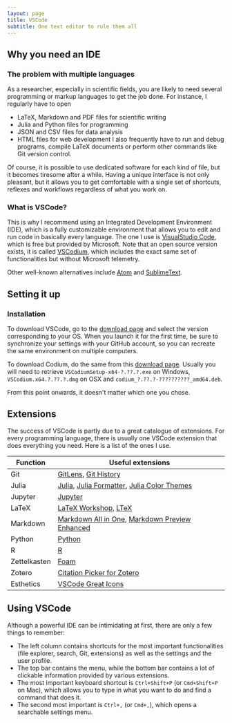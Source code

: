 ```yaml
---
layout: page
title: VSCode
subtitle: One text editor to rule them all
---
```


## Why you need an IDE

### The problem with multiple languages

As a researcher, especially in scientific fields, you are likely to need several programming or markup languages to get the job done. For instance, I regularly have to open

- LaTeX, Markdown and PDF files for scientific writing
- Julia and Python files for programming
- JSON and CSV files for data analysis
- HTML files for web development
  I also frequently have to run and debug programs, compile LaTeX documents or perform other commands like Git version control.

Of course, it is possible to use dedicated software for each kind of file, but it becomes tiresome after a while. Having a unique interface is not only pleasant, but it allows you to get comfortable with a single set of shortcuts, reflexes and workflows regardless of what you work on.

### What is VSCode?

This is why I recommend using an Integrated Development Environment (IDE), which is a fully customizable environment that allows you to edit and run code in basically every language. The one I use is [VisualStudio Code](https://code.visualstudio.com/), which is free but provided by Microsoft. Note that an open source version exists, it is called [VSCodium](https://vscodium.com/), which includes the exact same set of functionalities but without Microsoft telemetry.

Other well-known alternatives include [Atom](https://atom.io/) and [SublimeText](https://www.sublimetext.com/).

## Setting it up

### Installation

To download VSCode, go to the [download page](https://code.visualstudio.com/Download) and select the version corresponding to your OS. When you launch it for the first time, be sure to synchronize your settings with your GitHub account, so you can recreate the same environment on multiple computers.

To download Codium, do the same from this [download page](https://github.com/VSCodium/vscodium/releases). Usually you will need to retrieve `VSCodiumSetup-x64-?.??.?.exe` on Windows, `VSCodium.x64.?.??.?.dmg` on OSX and `codium_?.??.?-??????????_amd64.deb`.

From this point onwards, it doesn't matter which one you chose.

## Extensions

The success of VSCode is partly due to a great catalogue of extensions. For every programming language, there is usually one VSCode extension that does everything you need. Here is a list of the ones I use.

| Function     | Useful extensions                                                                                                                                                                                                                                                                                               |
| ------------ | --------------------------------------------------------------------------------------------------------------------------------------------------------------------------------------------------------------------------------------------------------------------------------------------------------------- |
| Git          | [GitLens](https://marketplace.visualstudio.com/items?itemName=eamodio.gitlens), [Git History](https://marketplace.visualstudio.com/items?itemName=donjayamanne.githistory)                                                                                                                                      |
| Julia        | [Julia](https://marketplace.visualstudio.com/items?itemName=julialang.language-julia), [Julia Formatter](https://marketplace.visualstudio.com/items?itemName=singularitti.vscode-julia-formatter), [Julia Color Themes](https://marketplace.visualstudio.com/items?itemName=cameronbieganek.julia-color-themes) |
| Jupyter      | [Jupyter](https://marketplace.visualstudio.com/items?itemName=ms-toolsai.jupyter)                                                                                                                                                                                                                               |
| LaTeX        | [LaTeX Workshop](https://marketplace.visualstudio.com/items?itemName=James-Yu.latex-workshop), [LTeX](https://marketplace.visualstudio.com/items?itemName=valentjn.vscode-ltex)                                                                                                                                 |
| Markdown     | [Markdown All in One](https://marketplace.visualstudio.com/items?itemName=yzhang.markdown-all-in-one), [Markdown Preview Enhanced](https://marketplace.visualstudio.com/items?itemName=shd101wyy.markdown-preview-enhanced)                                                                                     |
| Python       | [Python](https://marketplace.visualstudio.com/items?itemName=ms-python.python)                                                                                                                                                                                                                                  |
| R            | [R](https://marketplace.visualstudio.com/items?itemName=Ikuyadeu.r)                                                                                                                                                                                                                                             |
| Zettelkasten | [Foam](https://foambubble.github.io/foam/)                                                                                                                                                                                                                                                                      |
| Zotero       | [Citation Picker for Zotero](https://marketplace.visualstudio.com/items?itemName=mblode.zotero)                                                                                                                                                                                                                 |
| Esthetics    | [VSCode Great Icons](https://marketplace.visualstudio.com/items?itemName=emmanuelbeziat.vscode-great-icons)                                                                                                                                                                                                     |

## Using VSCode

Although a powerful IDE can be intimidating at first, there are only a few things to remember:

- The left column contains shortcuts for the most important functionalities (file explorer, search, Git, extensions) as well as the settings and the user profile.
- The top bar contains the menu, while the bottom bar contains a lot of clickable information provided by various extensions.
- The most important keyboard shortcut is `Ctrl+Shift+P` (or `Cmd+Shift+P` on Mac), which allows you to type in what you want to do and find a command that does it.
- The second most important is `Ctrl+,` (or `Cmd+,`), which opens a searchable settings menu.
